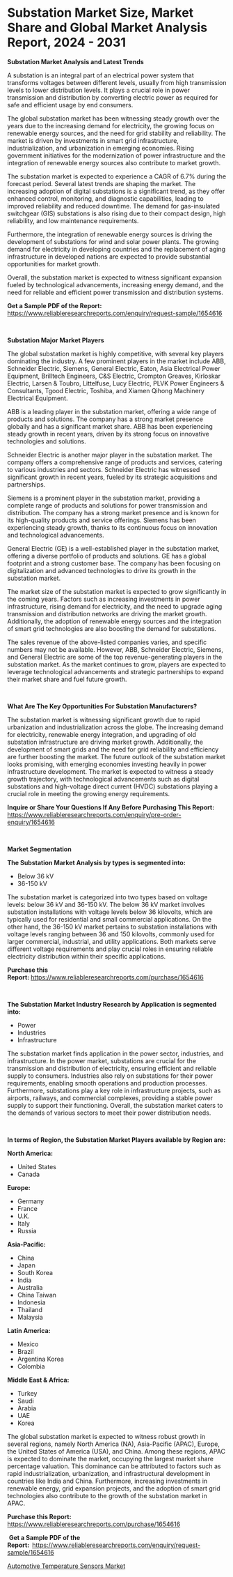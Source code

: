 <p><h1>Substation Market Size, Market Share and Global Market Analysis Report, 2024 - 2031</h1></p><p><strong>Substation Market Analysis and Latest Trends</strong></p>
<p><p>A substation is an integral part of an electrical power system that transforms voltages between different levels, usually from high transmission levels to lower distribution levels. It plays a crucial role in power transmission and distribution by converting electric power as required for safe and efficient usage by end consumers.</p><p>The global substation market has been witnessing steady growth over the years due to the increasing demand for electricity, the growing focus on renewable energy sources, and the need for grid stability and reliability. The market is driven by investments in smart grid infrastructure, industrialization, and urbanization in emerging economies. Rising government initiatives for the modernization of power infrastructure and the integration of renewable energy sources also contribute to market growth.</p><p>The substation market is expected to experience a CAGR of 6.7% during the forecast period. Several latest trends are shaping the market. The increasing adoption of digital substations is a significant trend, as they offer enhanced control, monitoring, and diagnostic capabilities, leading to improved reliability and reduced downtime. The demand for gas-insulated switchgear (GIS) substations is also rising due to their compact design, high reliability, and low maintenance requirements.</p><p>Furthermore, the integration of renewable energy sources is driving the development of substations for wind and solar power plants. The growing demand for electricity in developing countries and the replacement of aging infrastructure in developed nations are expected to provide substantial opportunities for market growth.</p><p>Overall, the substation market is expected to witness significant expansion fueled by technological advancements, increasing energy demand, and the need for reliable and efficient power transmission and distribution systems.</p></p>
<p><strong>Get a Sample PDF of the Report:&nbsp;</strong> <a href="https://www.reliableresearchreports.com/enquiry/request-sample/1654616">https://www.reliableresearchreports.com/enquiry/request-sample/1654616</a></p>
<p>&nbsp;</p>
<p><strong>Substation Major Market Players</strong></p>
<p><p>The global substation market is highly competitive, with several key players dominating the industry. A few prominent players in the market include ABB, Schneider Electric, Siemens, General Electric, Eaton, Asia Electrical Power Equipment, Brilltech Engineers, C&S Electric, Crompton Greaves, Kirloskar Electric, Larsen & Toubro, Littelfuse, Lucy Electric, PLVK Power Engineers & Consultants, Tgood Electric, Toshiba, and Xiamen Qihong Machinery Electrical Equipment.</p><p>ABB is a leading player in the substation market, offering a wide range of products and solutions. The company has a strong market presence globally and has a significant market share. ABB has been experiencing steady growth in recent years, driven by its strong focus on innovative technologies and solutions.</p><p>Schneider Electric is another major player in the substation market. The company offers a comprehensive range of products and services, catering to various industries and sectors. Schneider Electric has witnessed significant growth in recent years, fueled by its strategic acquisitions and partnerships.</p><p>Siemens is a prominent player in the substation market, providing a complete range of products and solutions for power transmission and distribution. The company has a strong market presence and is known for its high-quality products and service offerings. Siemens has been experiencing steady growth, thanks to its continuous focus on innovation and technological advancements.</p><p>General Electric (GE) is a well-established player in the substation market, offering a diverse portfolio of products and solutions. GE has a global footprint and a strong customer base. The company has been focusing on digitalization and advanced technologies to drive its growth in the substation market.</p><p>The market size of the substation market is expected to grow significantly in the coming years. Factors such as increasing investments in power infrastructure, rising demand for electricity, and the need to upgrade aging transmission and distribution networks are driving the market growth. Additionally, the adoption of renewable energy sources and the integration of smart grid technologies are also boosting the demand for substations.</p><p>The sales revenue of the above-listed companies varies, and specific numbers may not be available. However, ABB, Schneider Electric, Siemens, and General Electric are some of the top revenue-generating players in the substation market. As the market continues to grow, players are expected to leverage technological advancements and strategic partnerships to expand their market share and fuel future growth.</p></p>
<p>&nbsp;</p>
<p><strong>What Are The Key Opportunities For Substation Manufacturers?</strong></p>
<p><p>The substation market is witnessing significant growth due to rapid urbanization and industrialization across the globe. The increasing demand for electricity, renewable energy integration, and upgrading of old substation infrastructure are driving market growth. Additionally, the development of smart grids and the need for grid reliability and efficiency are further boosting the market. The future outlook of the substation market looks promising, with emerging economies investing heavily in power infrastructure development. The market is expected to witness a steady growth trajectory, with technological advancements such as digital substations and high-voltage direct current (HVDC) substations playing a crucial role in meeting the growing energy requirements.</p></p>
<p><strong>Inquire or Share Your Questions If Any Before Purchasing This Report:</strong> <a href="https://www.reliableresearchreports.com/enquiry/pre-order-enquiry/1654616">https://www.reliableresearchreports.com/enquiry/pre-order-enquiry/1654616</a></p>
<p>&nbsp;</p>
<p><strong>Market Segmentation</strong></p>
<p><strong>The Substation Market Analysis by types is segmented into:</strong></p>
<p><ul><li>Below 36 kV</li><li>36-150 kV</li></ul></p>
<p><p>The substation market is categorized into two types based on voltage levels: below 36 kV and 36-150 kV. The below 36 kV market involves substation installations with voltage levels below 36 kilovolts, which are typically used for residential and small commercial applications. On the other hand, the 36-150 kV market pertains to substation installations with voltage levels ranging between 36 and 150 kilovolts, commonly used for larger commercial, industrial, and utility applications. Both markets serve different voltage requirements and play crucial roles in ensuring reliable electricity distribution within their specific applications.</p></p>
<p><strong>Purchase this Report:&nbsp;</strong><a href="https://www.reliableresearchreports.com/purchase/1654616">https://www.reliableresearchreports.com/purchase/1654616</a></p>
<p>&nbsp;</p>
<p><strong>The Substation Market Industry Research by Application is segmented into:</strong></p>
<p><ul><li>Power</li><li>Industries</li><li>Infrastructure</li></ul></p>
<p><p>The substation market finds application in the power sector, industries, and infrastructure. In the power market, substations are crucial for the transmission and distribution of electricity, ensuring efficient and reliable supply to consumers. Industries also rely on substations for their power requirements, enabling smooth operations and production processes. Furthermore, substations play a key role in infrastructure projects, such as airports, railways, and commercial complexes, providing a stable power supply to support their functioning. Overall, the substation market caters to the demands of various sectors to meet their power distribution needs.</p></p>
<p>&nbsp;</p>
<p><strong>In terms of Region, the Substation Market Players available by Region are:</strong></p>
<p>
    <p> <strong> North America: </strong>
        <ul>
            <li>United States</li>
            <li>Canada</li>
        </ul>
        </p> 
    <p> <strong> Europe: </strong>
        <ul>
            <li>Germany</li>
            <li>France</li>
            <li>U.K.</li>
            <li>Italy</li>
            <li>Russia</li>
        </ul>
        </p> 
    <p> <strong> Asia-Pacific: </strong>
        <ul>
            <li>China</li>
            <li>Japan</li>
            <li>South Korea</li>
            <li>India</li>
            <li>Australia</li>
            <li>China Taiwan</li>
            <li>Indonesia</li>
            <li>Thailand</li>
            <li>Malaysia</li>
        </ul>
        </p> 
    <p> <strong> Latin America: </strong>
        <ul>
            <li>Mexico</li>
            <li>Brazil</li>
            <li>Argentina Korea</li>
            <li>Colombia</li>
        </ul>
        </p> 
    <p> <strong> Middle East & Africa: </strong>
        <ul>
            <li>Turkey</li>
            <li>Saudi</li>
            <li>Arabia</li>
            <li>UAE</li>
            <li>Korea</li>
        </ul>
    </p>
    </p>
<p><p>The global substation market is expected to witness robust growth in several regions, namely North America (NA), Asia-Pacific (APAC), Europe, the United States of America (USA), and China. Among these regions, APAC is expected to dominate the market, occupying the largest market share percentage valuation. This dominance can be attributed to factors such as rapid industrialization, urbanization, and infrastructural development in countries like India and China. Furthermore, increasing investments in renewable energy, grid expansion projects, and the adoption of smart grid technologies also contribute to the growth of the substation market in APAC.</p></p>
<p><strong>Purchase this Report: </strong><a href="https://www.reliableresearchreports.com/purchase/1654616">https://www.reliableresearchreports.com/purchase/1654616</a></p>
<p>&nbsp;<strong>Get a Sample PDF of the Report:&nbsp;&nbsp;</strong><a href="https://www.reliableresearchreports.com/enquiry/request-sample/1654616">https://www.reliableresearchreports.com/enquiry/request-sample/1654616</a></p>
<p><strong></strong></p>
<p><p><a href="https://www.linkedin.com/pulse/automotive-temperature-sensors-market-insights-players-zdnbe?trackingId=nVA1Rl9dSxqTjjy0PcQkRA%3D%3D">Automotive Temperature Sensors Market</a></p></p>